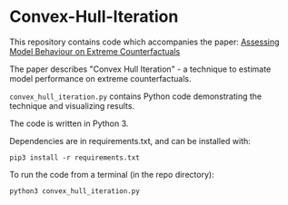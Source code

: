 # Convex-Hull-Iteration

This repository contains code which accompanies the paper: [Assessing Model Behaviour on Extreme Counterfactuals](https://www.researchgate.net/publication/360912277_Assessing_Model_Behaviour_on_Extreme_Counterfactuals)

The paper describes "Convex Hull Iteration" - a technique to estimate model performance on extreme counterfactuals.

```convex_hull_iteration.py``` contains Python code demonstrating the technique and visualizing results.

The code is written in Python 3.

Dependencies are in requirements.txt, and can be installed with:
```
pip3 install -r requirements.txt
```

To run the code from a terminal (in the repo directory):
```
python3 convex_hull_iteration.py
```
